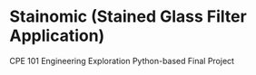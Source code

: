 # Stainomic (Stained Glass Filter Application)
CPE 101 Engineering Exploration Python-based Final Project
